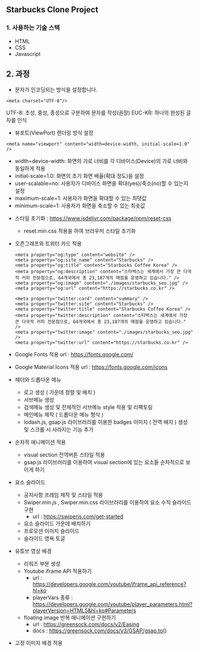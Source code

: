 ##  Starbucks Clone Project

### 1. 사용하는 기술 스택
 * HTML
 * CSS
 * Javascript

## 2. 과정
   - 문자가 인코딩되는 방식을 설정합니다.
    
    <meta charset="UTF-8"/>
    
   UTF-8: 초성, 중성, 종성으로 구분하여 문자를 작성(권장)
   EUC-KR: 하나의 완성된 글자를 인식
   
   - 뷰포트(ViewPort) 렌더링 방식 설정
    
    <meta name="viewport" content="width=device-width, initial-scale=1.0" />
   
   *  width=device-width: 화면의 가로 너비를 각 디바이스(Device)의 가로 너비와 동일하게 적용
   * initial-scale=1.0: 화면의 초기 화면 배율(확대 정도)을 설정
   * user-scalable=no: 사용자가 디바이스 화면을 확대(yes)/축소(no)할 수 있는지 설정
   * maximum-scale=1: 사용자가 화면을 확대할 수 있는 최댓값
   * minimum-scale=1: 사용자가 화면을 축소할 수 있는 최솟값

   - 스타일 초기화 : https://www.jsdelivr.com/package/npm/reset-css
      * reset.min.css 적용을 하여 브라우저 스타일 초기화
   
   - 오픈그래프와 트위터 카드 적용
   
         <meta property="og:type" content="website" />
         <meta property="og:site_name" content="Starbucks" />
         <meta property="og:title" content="Starbucks Coffee Korea" />
         <meta property="og:description" content="스타벅스는 세계에서 가장 큰 다국적 커피 전문점으로, 64개국에서 총 23,187개의 매점을 운영하고 있습니다." />
         <meta property="og:image" content="./images/starbucks_seo.jpg" />
         <meta property="og:url" content="https://starbucks.co.kr" />
         
         <meta property="twitter:card" content="summary" />
         <meta property="twitter:site" content="Starbucks" />
         <meta property="twitter:title" content="Starbucks Coffee Korea" />
         <meta property="twitter:description" content="스타벅스는 세계에서 가장 큰 다국적 커피 전문점으로, 64개국에서 총 23,187개의 매점을 운영하고 있습니다." />
         <meta property="twitter:image" content="./images/starbucks_seo.jpg" />
         <meta property="twitter:url" content="https://starbucks.co.kr" />
    
   - Google Fonts 적용 
         url : https://fonts.google.com/
   
   - Google Material Icons 적용
         url : https://fonts.google.com/icons
   
   - 헤더와 드롭다운 메뉴
      * 로고 생성 ( 가운데 정렬 및 배치 )
      * 서브메뉴 생성
      * 검색메뉴 생성 및 전체적인 서브메뉴 style 적용 및 리팩토링
      * 메인메뉴 제작 ( 드롭다운 메뉴 형식 )
      * lodash.js, gsap.js 라이브러리를 이용한 badges 이미지 ( 전역 배지 ) 생성 및 스크롤 시 사라지는 기능 추가
   - 순차적 애니메이션 적용
      * visual section 전역버튼 스타일 적용 
      * gsap.js 라이브러리를 이용하여 visual section에 있는 요소들 순차적으로 보이게 하기
   - 요소 슬라이드
      * 공지사항 프레임 제작 및 스타일 적용
      * Swiper.min.js , Swiper.min.css 라이브러리를 이용하여 요소 수직 슬라이드 구현
         * url : https://swiperjs.com/get-started
      * 요소 슬라이드 가운데 배치하기
      * 프로모션 이미지 슬라이드
      * 슬라이드 영욕 토글
   - 유튜브 영상 배경
      * 리워즈 부분 생성 
      * Youtube iframe API 적용하기
         * url : https://developers.google.com/youtube/iframe_api_reference?hl=ko
         * playerVars 종류 : https://developers.google.com/youtube/player_parameters.html?playerVersion=HTML5&hl=ko#Parameters
      * floating image 반복 애니메이션 구현하기
         * url : https://greensock.com/docs/v2/Easing
         * docs : https://greensock.com/docs/v3/GSAP/gsap.to()
   - 고정 이미지 배경 적용 
